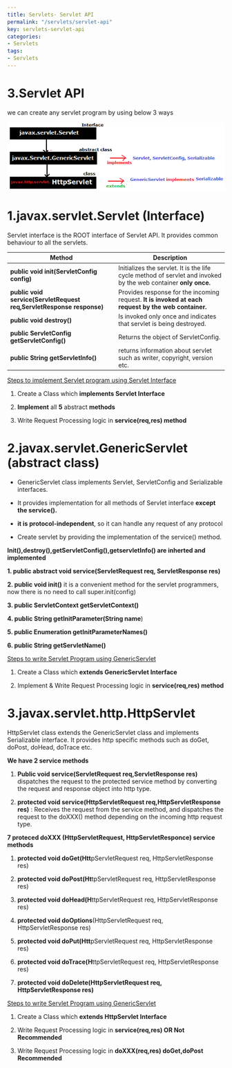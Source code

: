 ```yaml
---
title: Servlets- Servlet API
permalink: "/servlets/servlet-api"
key: servlets-servlet-api
categories:
- Servlets
tags:
- Servlets
---
```


3.Servlet API
=============

we can create any servlet program by using below 3 ways

![](media/5b8b000023d53eed679a24309591bdd5.png)



# **1.javax.servlet.Servlet (Interface)**

Servlet interface is the ROOT interface of Servlet API. It provides common
behaviour to all the servlets.

| **Method**                                                           | **Description**                                                                                                 |
|----------------------------------------------------------------------|-----------------------------------------------------------------------------------------------------------------|
| **public void init(ServletConfig config)**                           | Initializes the servlet. It is the life cycle method of servlet and invoked by the web container **only once.** |
| **public void service(ServletRequest req,ServletResponse response)** | Provides response for the incoming request. **It is invoked at each request by the web container.**             |
| **public void destroy()**                                            | Is invoked only once and indicates that servlet is being destroyed.                                             |
| **public ServletConfig getServletConfig()**                          | Returns the object of ServletConfig.                                                                            |
| **public String getServletInfo()**                                   | returns information about servlet such as writer, copyright, version etc.                                       |

<u>Steps to implement Servlet program using Servlet Interface</u>

1.  Create a Class which **implements Servlet Interface**

2.  **Implement** all **5** abstract **methods**

3.  Write Request Processing logic in **service(req,res) method**

# **2.javax.servlet.GenericServlet (abstract class)**

-   GenericServlet class implements Servlet, ServletConfig and Serializable
    interfaces.

-   It provides implementation for all methods of Servlet interface **except the
    service().**

-   **it is protocol-independent**, so it can handle any request of any protocol

-   Create servlet by providing the implementation of the service() method.

**Init(),destroy(),getServletConfig(),getservletInfo() are inherted and
implemented**

**1. public abstract void service(ServletRequest req, ServletResponse res)**

**2. public void init()**
it is a convenient method for the servlet programmers, now there is no need to
call super.init(config)

**3. public ServletContext getServletContext()**

**4. public String getInitParameter(String name**)

**5. public Enumeration getInitParameterNames()**

**6. public String getServletName()**

<u>Steps to write Servlet Program using GenericServlet</u>

1.  Create a Class which **extends GenericServlet Interface**

2.  Implement & Write Request Processing logic in **service(req,res) method**

# **3.javax.servlet.http.HttpServlet**

HttpServlet class extends the GenericServlet class and implements Serializable
interface. It provides http specific methods such as doGet, doPost, doHead,
doTrace etc.

**We have 2 service methods**

1.  **Public void service(ServletRequest req,ServletResponse res)**  dispatches
    the request to the protected service method by converting the request and
    response object into http type.

2.  **protected void service(HttpServletRequest req,HttpServletResponse res)** : Receives the request from the service method, and dispatches the request to the doXXX() method depending on the incoming http request type.

**7 proteced doXXX (HttpServletRequest, HttpServletResponce) service methods**

1.  **protected void doGet(Htt**pServletRequest req, HttpServletResponse res)

2.  **protected void doPost(Ht**tpServletRequest req, HttpServletResponse res)

3.  **protected void doHead(H**ttpServletRequest req, HttpServletResponse res)

4.  **protected void doOptions**(HttpServletRequest req, HttpServletResponse
    res)

5.  **protected void doPut(Htt**pServletRequest req, HttpServletResponse res)

6.  **protected void doTrace(H**ttpServletRequest req, HttpServletResponse res)

7.  **protected void doDelete(HttpServletRequest req, HttpServletResponse res)**



<u>Steps to write Servlet Program using GenericServlet</u>
1.  Create a Class which **extends HttpServlet Interface**

2.  Write Request Processing logic in **service(req,res) OR Not Recommended**

3.  Write Request Processing logic in **doXXX(req,res) doGet,doPost
    Recommended**
